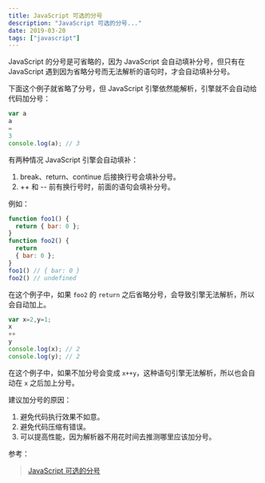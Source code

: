```yaml
---
title: JavaScript 可选的分号
description: "JavaScript 可选的分号..."
date: 2019-03-20
tags: ["javascript"]
---
```


JavaScript 的分号是可省略的，因为 JavaScript 会自动填补分号，但只有在 JavaScript 遇到因为省略分号而无法解析的语句时，才会自动填补分号。

下面这个例子就省略了分号，但 JavaScript 引擎依然能解析，引擎就不会自动给代码加分号：

```javascript
var a
a
=
3
console.log(a); // 3
```

有两种情况 JavaScript 引擎会自动填补：

1. break、return、continue 后接换行号会填补分号。
1. ++ 和 -- 前有换行号时，前面的语句会填补分号。

例如：

```javascript
function foo1() {
  return { bar: 0 };
}
function foo2() {
  return 
  { bar: 0 };
}
foo1() // { bar: 0 }
foo2() // undefined
```

在这个例子中，如果 `foo2` 的 `return` 之后省略分号，会导致引擎无法解析，所以会自动加上。

```javascript
var x=2,y=1;
x
++
y
console.log(x); // 2
console.log(y); // 2
```

在这个例子中，如果不加分号会变成 `x++y`，这种语句引擎无法解析，所以也会自动在 `x` 之后加上分号。

建议加分号的原因：

1. 避免代码执行效果不如意。
1. 避免代码压缩有错误。
1. 可以提高性能，因为解析器不用花时间去推测哪里应该加分号。

参考：
> [JavaScript 可选的分号](https://blog.csdn.net/lvff66/article/details/72844752)

